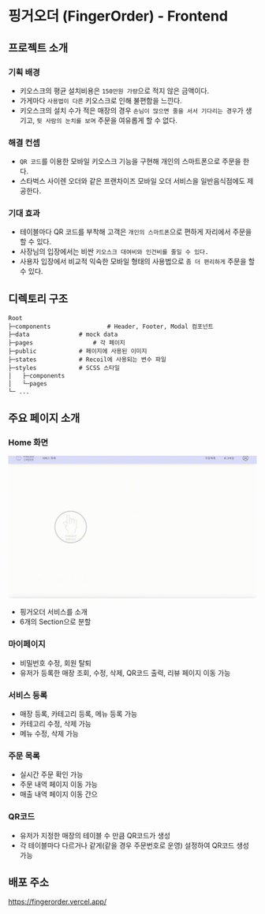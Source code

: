 # 핑거오더 (FingerOrder) - Frontend

## 프로젝트 소개

### 기획 배경

-   키오스크의 평균 설치비용은 `150만원 가량`으로 적지 않은 금액이다.
-   가게마다 `사용법이 다른` 키오스크로 인해 불편함을 느낀다.
-   키오스크의 설치 수가 적은 매장의 경우 `손님이 많으면 줄을 서서 기다리는 경우`가 생기고, `뒷 사람의 눈치를 보며` 주문을 여유롭게 할 수 없다.

### 해결 컨셉

-   `QR 코드`를 이용한 모바일 키오스크 기능을 구현해 개인의 스마트폰으로 주문을 한다.
-   스타벅스 사이렌 오더와 같은 프랜차이즈 모바일 오더 서비스을 일반음식점에도 제공한다.

### 기대 효과

-   테이블마다 QR 코드를 부착해 고객은 `개인의 스마트폰`으로 편하게 자리에서 주문을 할 수 있다.
-   사장님의 입장에서는 비싼 `키오스크 대여비와 인건비를 줄일 수 있다.`
-   사용자 입장에서 비교적 익숙한 모바일 형태의 사용법으로 `좀 더 편리하게` 주문을 할 수 있다.

## 디렉토리 구조

```
Root
├─components	            # Header, Footer, Modal 컴포넌트
├─data			    # mock data
├─pages		            # 각 페이지
├─public		    # 페이지에 사용된 이미지
├─states		    # Recoil에 사용되는 변수 파일
├─styles		    # SCSS 스타일
│   ├─components
│   └─pages
└─ ...
```

## 주요 페이지 소개

### Home 화면

![Home](./public/readme/home.gif)

-   핑거오더 서비스를 소개
-   6개의 Section으로 분할

### 마이페이지

-   비밀번호 수정, 회원 탈퇴
-   유저가 등록한 매장 조회, 수정, 삭제, QR코드 출력, 리뷰 페이지 이동 가능

### 서비스 등록

-   매장 등록, 카테고리 등록, 메뉴 등록 가능
-   카테고리 수정, 삭제 가능
-   메뉴 수정, 삭제 가능

### 주문 목록

-   실시간 주문 확인 가능
-   주문 내역 페이지 이동 가능
-   매출 내역 페이지 이동 간으

### QR코드

-   유저가 지정한 매장의 테이블 수 만큼 QR코드가 생성
-   각 테이블마다 다르거나 같게(같을 경우 주문번호로 운영) 설정하여 QR코드 생성 가능

## 배포 주소

https://fingerorder.vercel.app/
